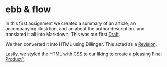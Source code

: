 # ebb & flow
In this first assignment we created a summary of an article, an accompanying illustrtion, and an about the author description, and translated it all into Markdown. This was our first [Draft](https://github.com/jennlikespie123/ebb-flow/blob/master/summary.md).

We then converted it into HTML using Dillinger. This acted as a [Revision](http://htmlpreview.github.io/?https://github.com/jennlikespie123/ebb-flow/blob/master/summary.html).

Lastly, we styled the HTML with CSS to our liking to create a pleasing [Final Product™](http://htmlpreview.github.io/?https://github.com/jennlikespie123/ebb-flow/blob/master/index.html).
